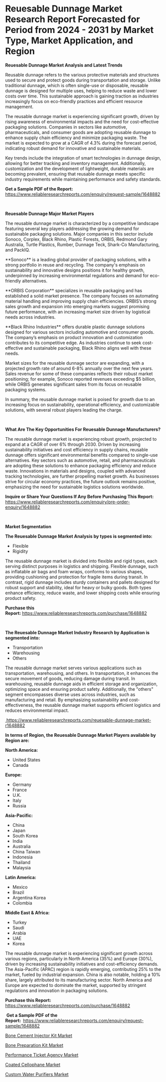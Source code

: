 <p><h1>Reuesable Dunnage Market Research Report Forecasted for Period from 2024 -  2031 by Market Type, Market Application, and Region</h1></p><p><strong>Reuesable Dunnage Market Analysis and Latest Trends</strong></p>
<p><p>Reusable dunnage refers to the various protective materials and structures used to secure and protect goods during transportation and storage. Unlike traditional dunnage, which is often single-use or disposable, reusable dunnage is designed for multiple uses, helping to reduce waste and lower costs over time. This sustainable approach is gaining traction as industries increasingly focus on eco-friendly practices and efficient resource management.</p><p>The reusable dunnage market is experiencing significant growth, driven by rising awareness of environmental impacts and the need for cost-effective packaging solutions. Companies in sectors like automotive, pharmaceuticals, and consumer goods are adopting reusable dunnage to enhance supply chain efficiency and minimize packaging waste. The market is expected to grow at a CAGR of 4.3% during the forecast period, indicating robust demand for innovative and sustainable materials.</p><p>Key trends include the integration of smart technologies in dunnage design, allowing for better tracking and inventory management. Additionally, customization and the development of lightweight, durable materials are becoming prevalent, ensuring that reusable dunnage meets specific industry requirements while maintaining performance and safety standards.</p></p>
<p><strong>Get a Sample PDF of the Report:&nbsp;</strong> <a href="https://www.reliableresearchreports.com/enquiry/request-sample/1648882?utm_campaign=31&utm_medium=2&utm_source=Github&utm_content=ia&utm_term=29122024&utm_id=reuesable-dunnage">https://www.reliableresearchreports.com/enquiry/request-sample/1648882</a></p>
<p>&nbsp;</p>
<p><strong>Reuesable Dunnage Major Market Players</strong></p>
<p><p>The reusable dunnage market is characterized by a competitive landscape featuring several key players addressing the growing demand for sustainable packaging solutions. Major companies in this sector include Sonoco, Corplex, Black Rhino, Plastic Forests, ORBIS, Redmond Gary Australia, Turtle Plastics, Rumber, Dunnage Teck, Shark-Co Manufacturing, and PackIQ.</p><p>**Sonoco** is a leading global provider of packaging solutions, with a strong portfolio in reuse and recycling. The company's emphasis on sustainability and innovative designs positions it for healthy growth, underpinned by increasing environmental regulations and demand for eco-friendly alternatives.</p><p>**ORBIS Corporation** specializes in reusable packaging and has established a solid market presence. The company focuses on automating material handling and improving supply chain efficiencies. ORBIS’s strong sales growth and expansion into emerging markets suggest promising future performance, with an increasing market size driven by logistical needs across industries.</p><p>**Black Rhino Industries** offers durable plastic dunnage solutions designed for various sectors including automotive and consumer goods. The company’s emphasis on product innovation and customization contributes to its competitive edge. As industries continue to seek cost-effective and sustainable packaging, Black Rhino aligns well with these needs.</p><p>Market sizes for the reusable dunnage sector are expanding, with a projected growth rate of around 6-8% annually over the next few years. Sales revenue for some of these companies reflects their robust market positioning; for example, Sonoco reported revenues exceeding $5 billion, while ORBIS generates significant sales from its focus on reusable packaging systems.</p><p>In summary, the reusable dunnage market is poised for growth due to an increasing focus on sustainability, operational efficiency, and customizable solutions, with several robust players leading the charge.</p></p>
<p>&nbsp;</p>
<p><strong>What Are The Key Opportunities For Reuesable Dunnage Manufacturers?</strong></p>
<p><p>The reusable dunnage market is experiencing robust growth, projected to expand at a CAGR of over 6% through 2030. Driven by increasing sustainability initiatives and cost efficiency in supply chains, reusable dunnage offers significant environmental benefits compared to single-use alternatives. Key sectors such as automotive, retail, and pharmaceuticals are adopting these solutions to enhance packaging efficiency and reduce waste. Innovations in materials and designs, coupled with advanced tracking technologies, are further propelling market growth. As businesses strive for circular economy practices, the future outlook remains positive, emphasizing the need for sustainable logistics solutions worldwide.</p></p>
<p><strong>Inquire or Share Your Questions If Any Before Purchasing This Report:</strong> <a href="https://www.reliableresearchreports.com/enquiry/pre-order-enquiry/1648882?utm_campaign=31&utm_medium=2&utm_source=Github&utm_content=ia&utm_term=29122024&utm_id=reuesable-dunnage">https://www.reliableresearchreports.com/enquiry/pre-order-enquiry/1648882</a></p>
<p>&nbsp;</p>
<p><strong>Market Segmentation</strong></p>
<p><strong>The Reuesable Dunnage Market Analysis by types is segmented into:</strong></p>
<p><ul><li>Flexible</li><li>Rigidity</li></ul></p>
<p><p>The reusable dunnage market is divided into flexible and rigid types, each serving distinct purposes in logistics and shipping. Flexible dunnage, such as inflatable air bags and foam wraps, conforms to various shapes, providing cushioning and protection for fragile items during transit. In contrast, rigid dunnage includes sturdy containers and pallets designed for robust support and stability, ideal for heavy or bulky goods. Both types enhance efficiency, reduce waste, and lower shipping costs while ensuring product safety.</p></p>
<p><strong>Purchase this Report:&nbsp;</strong><a href="https://www.reliableresearchreports.com/purchase/1648882?utm_campaign=31&utm_medium=2&utm_source=Github&utm_content=ia&utm_term=29122024&utm_id=reuesable-dunnage">https://www.reliableresearchreports.com/purchase/1648882</a></p>
<p>&nbsp;</p>
<p><strong>The Reuesable Dunnage Market Industry Research by Application is segmented into:</strong></p>
<p><ul><li>Transportation</li><li>Warehousing</li><li>Others</li></ul></p>
<p><p>The reusable dunnage market serves various applications such as transportation, warehousing, and others. In transportation, it enhances the secure movement of goods, reducing damage during transit. In warehousing, reusable dunnage aids in efficient storage and organization, optimizing space and ensuring product safety. Additionally, the "others" segment encompasses diverse uses across industries, such as manufacturing and retail. By emphasizing sustainability and cost-effectiveness, the reusable dunnage market supports efficient logistics and reduces environmental impact.</p></p>
<p><a href="https://www.reliableresearchreports.com/reuesable-dunnage-market-r1648882?utm_campaign=31&utm_medium=2&utm_source=Github&utm_content=ia&utm_term=29122024&utm_id=reuesable-dunnage">&nbsp;https://www.reliableresearchreports.com/reuesable-dunnage-market-r1648882</a></p>
<p><strong>In terms of Region, the Reuesable Dunnage Market Players available by Region are:</strong></p>
<p>
    <p> <strong> North America: </strong>
        <ul>
            <li>United States</li>
            <li>Canada</li>
        </ul>
        </p> 
    <p> <strong> Europe: </strong>
        <ul>
            <li>Germany</li>
            <li>France</li>
            <li>U.K.</li>
            <li>Italy</li>
            <li>Russia</li>
        </ul>
        </p> 
    <p> <strong> Asia-Pacific: </strong>
        <ul>
            <li>China</li>
            <li>Japan</li>
            <li>South Korea</li>
            <li>India</li>
            <li>Australia</li>
            <li>China Taiwan</li>
            <li>Indonesia</li>
            <li>Thailand</li>
            <li>Malaysia</li>
        </ul>
        </p> 
    <p> <strong> Latin America: </strong>
        <ul>
            <li>Mexico</li>
            <li>Brazil</li>
            <li>Argentina Korea</li>
            <li>Colombia</li>
        </ul>
        </p> 
    <p> <strong> Middle East & Africa: </strong>
        <ul>
            <li>Turkey</li>
            <li>Saudi</li>
            <li>Arabia</li>
            <li>UAE</li>
            <li>Korea</li>
        </ul>
    </p>
    </p>
<p><p>The reusable dunnage market is experiencing significant growth across various regions, particularly in North America (35%) and Europe (30%), driven by increasing sustainability initiatives and cost-efficiency demands. The Asia-Pacific (APAC) region is rapidly emerging, contributing 25% to the market, fueled by industrial expansion. China is also notable, holding a 10% share, largely attributed to its manufacturing sector. North America and Europe are expected to dominate the market, supported by stringent regulations and innovation in packaging solutions.</p></p>
<p><strong>Purchase this Report: </strong><a href="https://www.reliableresearchreports.com/purchase/1648882?utm_campaign=31&utm_medium=2&utm_source=Github&utm_content=ia&utm_term=29122024&utm_id=reuesable-dunnage">https://www.reliableresearchreports.com/purchase/1648882</a></p>
<p>&nbsp;<strong>Get a Sample PDF of the Report:&nbsp;&nbsp;</strong><a href="https://www.reliableresearchreports.com/enquiry/request-sample/1648882?utm_campaign=31&utm_medium=2&utm_source=Github&utm_content=ia&utm_term=29122024&utm_id=reuesable-dunnage">https://www.reliableresearchreports.com/enquiry/request-sample/1648882</a></p>
<p><strong></strong></p>
<p><p><a href="https://github.com/rileymgdorcas/Market-Research-Report-List-1/blob/main/bone-cement-injector-kit-market.md?utm_campaign=31&utm_medium=2&utm_source=Github&utm_content=ia&utm_term=29122024&utm_id=reuesable-dunnage">Bone Cement Injector Kit Market</a></p><p><a href="https://github.com/LilianFaulkner65/Market-Research-Report-List-1/blob/main/bone-preparation-kit-market.md?utm_campaign=31&utm_medium=2&utm_source=Github&utm_content=ia&utm_term=29122024&utm_id=reuesable-dunnage">Bone Preparation Kit Market</a></p><p><a href="https://github.com/locarol73/Market-Research-Report-List-1/blob/main/performance-ticket-agency-market.md?utm_campaign=31&utm_medium=2&utm_source=Github&utm_content=ia&utm_term=29122024&utm_id=reuesable-dunnage">Performance Ticket Agency Market</a></p><p><a href="https://github.com/SamiaChowdhury801/Market-Research-Report-List-1/blob/main/coated-cellophane-market.md?utm_campaign=31&utm_medium=2&utm_source=Github&utm_content=ia&utm_term=29122024&utm_id=reuesable-dunnage">Coated Cellophane Market</a></p><p><a href="https://github.com/lehumiston1971679/Market-Research-Report-List-1/blob/main/custom-water-purifiers-market.md?utm_campaign=31&utm_medium=2&utm_source=Github&utm_content=ia&utm_term=29122024&utm_id=reuesable-dunnage">Custom Water Purifiers Market</a></p></p>